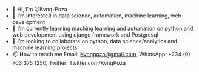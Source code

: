 - 👋 Hi, I’m @Kvnq-Poza
- 👀 I’m interested in data science, automation, machine learning, web development
- 🌱 I’m currently learning maching learning and automation on python and web development using django framework and Postgresql
- 💞️ I’m looking to collaborate on python, data science/analytics and machine learning projects
- 📫 How to reach me Email: Kvnqpoza@gmail.com, WhatsApp: +234 (0) 703 375 1250, Twitter: Twitter.com/KvnqPoza

<!---
Kvnq-Poza/Kvnq-Poza is a ✨ special ✨ repository because its `README.md` (this file) appears on your GitHub profile.
You can click the Preview link to take a look at your changes.
--->
